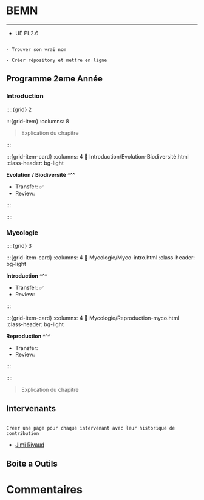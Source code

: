 # BEMN

***

- UE PL2.6




```{note}

- Trouver son vrai nom

- Créer répository et mettre en ligne

```


## Programme 2eme Année

### Introduction

::::{grid} 2

:::{grid-item}
:columns: 8

> Explication du chapitre

:::

:::{grid-item-card}
:columns: 4
:link: Introduction/Evolution-Biodiversité.html
:class-header: bg-light

**Evolution / Biodiversité**
^^^

- Transfer: ✅
- Review: 

:::

::::




### Mycologie

::::{grid} 3

:::{grid-item-card}
:columns: 4
:link: Mycologie/Myco-intro.html
:class-header: bg-light

**Introduction**
^^^

- Transfer: ✅
- Review: 

:::

:::{grid-item-card}
:columns: 4
:link: Mycologie/Reproduction-myco.html
:class-header: bg-light

**Reproduction**
^^^

- Transfer: 
- Review: 

:::



::::


> Explication du chapitre


## Intervenants

```{note}

Créer une page pour chaque intervenant avec leur historique de contribution

```


- [Jimi Rivaud]()


## Boite a Outils



# Commentaires


<script src="https://utteranc.es/client.js"
        repo="Deugz/jb-BEMN"
        issue-term="pathname"
        theme="github-light"
        crossorigin="anonymous"
        async>
</script>



